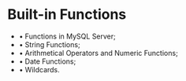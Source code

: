 # Built-in Functions

* • Functions in MySQL Server;
* • String Functions;
* • Arithmetical Operators and Numeric Functions;
* • Date Functions;
* • Wildcards.